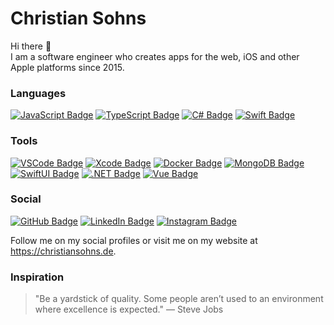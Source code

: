 # Christian Sohns

Hi there 👋\
I am a software engineer who creates apps for the web, iOS and other Apple platforms since 2015.

### Languages
[![JavaScript Badge](https://img.shields.io/badge/-Javascript-F0DB4F?style=for-the-badge&labelColor=F0DB4F&logo=javascript&logoColor=white)][github]
[![TypeScript Badge](https://img.shields.io/badge/-Typescript-007acc?style=for-the-badge&labelColor=007acc&logo=typescript&logoColor=white)][github]
[![C# Badge](https://img.shields.io/badge/-CSharp-6723cd?style=for-the-badge&labelColor=6723cd&logo=CSharp&logoColor=white)][github]
[![Swift Badge](https://img.shields.io/badge/-Swift-fa8128?style=for-the-badge&labelColor=fa8128&logo=Swift&logoColor=white)][github]

### Tools
[![VSCode Badge](https://img.shields.io/badge/-VSCode-007acc?style=for-the-badge&labelColor=black&logo=VisualStudioCode&logoColor=007acc)][github]
[![Xcode Badge](https://img.shields.io/badge/-Xcode-128dff?style=for-the-badge&labelColor=black&logo=Xcode&logoColor=128dff)][github]
[![Docker Badge](https://img.shields.io/badge/-Docker-0055a9?style=for-the-badge&labelColor=black&logo=Docker&logoColor=0055a9)][github]
[![MongoDB Badge](https://img.shields.io/badge/MongoDB-47A248?style=for-the-badge&labelColor=black&logo=MongoDB&logoColor=47A248)][github]
[![SwiftUI Badge](https://img.shields.io/badge/-SwiftUI-004497?style=for-the-badge&labelColor=black&logo=Swift&logoColor=004497)][github]
[![.NET Badge](https://img.shields.io/badge/-Dotnet-6723cd?style=for-the-badge&labelColor=black&logo=Dotnet&logoColor=6723cd)][github]
[![Vue Badge](https://img.shields.io/badge/-Vue-3C875A?style=for-the-badge&labelColor=black&logo=Vue.js&logoColor=3C875A)][github]

### Social
[![GitHub Badge](https://img.shields.io/badge/GitHub-181717?style=for-the-badge&logo=GitHub&logoColor=white)][github]
[![LinkedIn Badge](https://img.shields.io/badge/LinkedIn-0D76A8?style=for-the-badge&logo=linkedin&logoColor=white)][linkedIn]
[![Instagram Badge](https://img.shields.io/badge/Instagram-fc5185?style=for-the-badge&logo=instagram&logoColor=white)][instagram]

Follow me on my social profiles or visit me on my website at https://christiansohns.de.

### Inspiration
> "Be a yardstick of quality. Some people aren’t used to an environment where excellence is expected." — Steve Jobs

[website]: https://github.com/tea418pot
[github]: https://github.com/tea418pot
[linkedIn]: https://www.linkedin.com/in/christian-sohns-a90518205
[instagram]: https://instagram.com/chr.sns.dev
